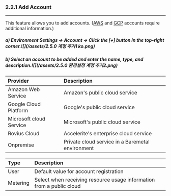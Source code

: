 ### 2.2.1 Add Account

---

This feature allows you to add accounts. \([AWS](/configuration/provider/add/aws-d504-b85c-bc14-c774-b354-cd94-ac00.md) and [GCP](/configuration/provider/add/gcp-d504-b85c-bc14-c774-b354-cd94-ac00.md) accounts require additional information.\)

##### a\) Environment Settings → Account → Click the [+] button in the top-right corner.![](/assets/2.5.0 계정 추가1 ko.png)

##### b\) Select an account to be added and enter the name, type, and description.![](/assets/2.5.0 환경설정 계정 추가2.png)

| Provider | **Description** |
| :--- | :--- |
| Amazon Web Service | Amazon's public cloud service |
| Google Cloud Platform | Google's public cloud service |
| Microsoft cloud Service | Microsoft's public cloud service |
| Rovius Cloud | Accelerite's enterprise cloud service |
| Onpremise | Private cloud service in a Baremetal environment |

| **Type** | **Description** |
| :--- | :--- |
| User | Default value for account registration |
| Metering | Select when receiving resource usage information from a public cloud |



